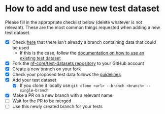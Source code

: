 # How to add and use new test dataset

Please fill in the appropriate checklist below (delete whatever is not relevant). These are the most common things requested when adding a new test dataset.

 - [X] Check [here](https://github.com/nf-core/test-datasets/branches/all) that there isn't already a branch containing data that could be used
   - If this is the case, follow the [documentation on how to use an existing test dataset](https://github.com/nf-core/test-datasets/blob/master/docs/USE_EXISTING_DATA.md)
 - [X] Fork the [nf-core/test-datasets repository](https://github.com/nf-core/test-datasets) to your GitHub account
 - [X] Create a new branch on your fork
 - [X] Check your proposed test data follows the [guidelines](https://nf-co.re/docs/contributing/test_data_guidelines)
 - [X] Add your test dataset
   - [X] If you clone it locally use `git clone <url> --branch <branch> --single-branch`
 - [X] Make a PR on a new branch with a relevant name
 - [ ] Wait for the PR to be merged
 - [ ] Use this newly created branch for your tests
